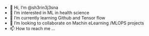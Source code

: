- 👋 Hi, I’m @sh3rin3j3sna
- 👀 I’m interested in ML in health science
- 🌱 I’m currently learning Github and Tensor flow
- 💞️ I’m looking to collaborate on Machin eLearning /MLOPS projects
- 📫 How to reach me ...

<!---
sh3rin3j3sna/sh3rin3j3sna is a ✨ special ✨ repository because its `README.md` (this file) appears on your GitHub profile.
You can click the Preview link to take a look at your changes.
--->
